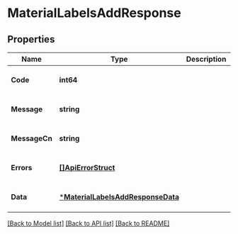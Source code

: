 # MaterialLabelsAddResponse

## Properties
Name | Type | Description | Notes
------------ | ------------- | ------------- | -------------
**Code** | **int64** |  | [optional] [default to null]
**Message** | **string** |  | [optional] [default to null]
**MessageCn** | **string** |  | [optional] [default to null]
**Errors** | [**[]ApiErrorStruct**](api_error_struct.md) |  | [optional] [default to null]
**Data** | [***MaterialLabelsAddResponseData**](MaterialLabelsAddResponseData.md) |  | [optional] [default to null]

[[Back to Model list]](../README.md#documentation-for-models) [[Back to API list]](../README.md#documentation-for-api-endpoints) [[Back to README]](../README.md)


